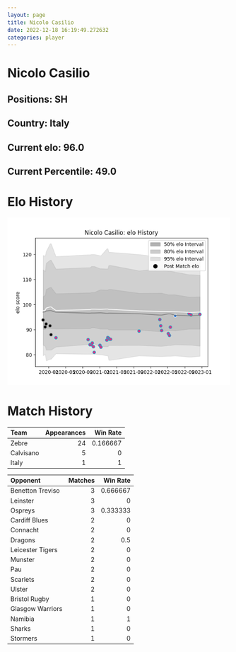 ```yaml
---  
layout: page  
title: Nicolo Casilio  
date: 2022-12-18 16:19:49.272632  
categories: player  
---
```

# Nicolo Casilio

## Positions: SH

## Country: Italy

## Current elo: 96.0

## Current Percentile: 49.0

# Elo History


![elo history](history_NicoloCasilio.png)
# Match History


| Team      |   Appearances |   Win Rate |
|:----------|--------------:|-----------:|
| Zebre     |            24 |   0.166667 |
| Calvisano |             5 |   0        |
| Italy     |             1 |   1        |

| Opponent         |   Matches |   Win Rate |
|:-----------------|----------:|-----------:|
| Benetton Treviso |         3 |   0.666667 |
| Leinster         |         3 |   0        |
| Ospreys          |         3 |   0.333333 |
| Cardiff Blues    |         2 |   0        |
| Connacht         |         2 |   0        |
| Dragons          |         2 |   0.5      |
| Leicester Tigers |         2 |   0        |
| Munster          |         2 |   0        |
| Pau              |         2 |   0        |
| Scarlets         |         2 |   0        |
| Ulster           |         2 |   0        |
| Bristol Rugby    |         1 |   0        |
| Glasgow Warriors |         1 |   0        |
| Namibia          |         1 |   1        |
| Sharks           |         1 |   0        |
| Stormers         |         1 |   0        |